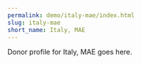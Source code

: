 ```yaml
---
permalink: demo/italy-mae/index.html
slug: italy-mae
short_name: Italy, MAE
---
```


Donor profile for Italy, MAE goes here.
